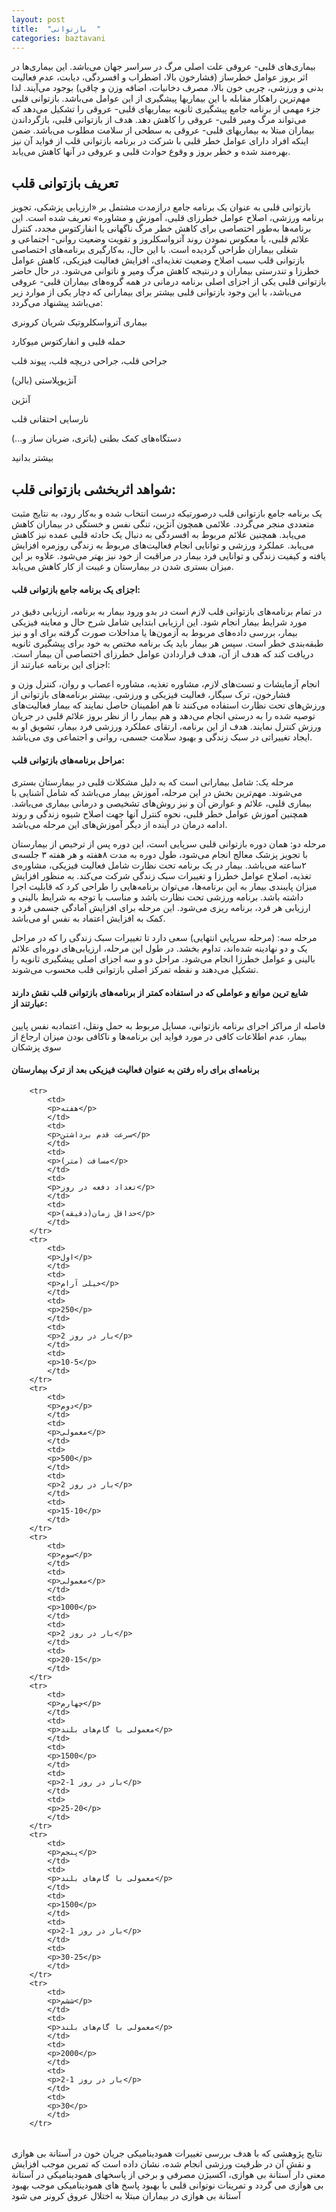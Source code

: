 ```yaml
---
layout: post
title:  "بازتوانی  "
categories: baztavani
---
```

<!-- kholase anjam shavad va tasvir ezafe shavad -->
بیماری‌های قلبی- عروقی علت اصلی مرگ در سراسر جهان می‌باشد. این بیماری‌ها در اثر بروز عوامل خطرساز (فشارخون بالا، اضطراب و افسردگی، دیابت، عدم فعالیت بدنی و ورزشی، چربی خون بالا، مصرف دخانیات، اضافه وزن و چاقی) بوجود می‌آیند. لذا مهم‌ترین راهکار مقابله با این بیماریها پیشگیری از این عوامل می‌باشد. بازتوانی قلبی جزء مهمی از برنامه جامع پیشگیری ثانویه بیماریهای قلبی- عروقی را تشکیل می‌دهد که می‌تواند مرگ ومیر قلبی- عروقی را کاهش دهد. هدف از بازتوانی قلبی، بازگرداندن بیماران مبتلا به بیماریهای قلبی- عروقی به سطحی از سلامت مطلوب می‌باشد. ضمن اینکه افراد دارای عوامل خطر قلبی با شرکت در برنامه بازتوانی قلب از فواید آن نیز بهره‌مند شده و خطر بروز و وقوع حوادث قلبی و عروقی در آنها کاهش می‌یابد.

## تعریف بازتوانی قلب

بازتوانی قلبی به عنوان یک برنامه جامع درازمدت مشتمل بر «ارزیابی پزشکی، تجویز برنامه ورزشی، اصلاح عوامل خطرزای قلبی، آموزش و مشاوره» تعریف شده است. این برنامه‌ها به‌طور اختصاصی برای کاهش خطر مرگ ناگهانی یا انفارکتوس مجدد، کنترل علائم قلبی، یا معکوس نمودن روند آترواسکلروز و تقویت وضعیت روانی- اجتماعی و شغلی بیماران طراحی گردیده است.
با این حال، به‌کارگیری برنامه‌های اختصاصی بازتوانی قلب سبب اصلاح وضعیت تغذیه‌ای، افزایش فعالیت فیزیکی، کاهش عوامل خطرزا و تندرستی بیماران و درنتیجه کاهش مرگ ومیر و ناتوانی می‌شود.
در حال حاضر بازتوانی قلبی یکی از اجزای اصلی برنامه درمانی در همه گروه‌های بیماران قلبی- عروقی می‌باشد، با این وجود بازتوانی قلبی بیشتر برای بیمارانی که دچار یکی از موارد زیر می‌باشد پیشنهاد می‌گردد:
<p>بیماری آترواسکلروتیک شریان کرونری</p>
<p>حمله قلبی و انفارکتوس میوکارد</p>
<p> جراحی قلب، جراحی دریچه قلب، پیوند قلب</p>
<p> آنژیوپلاستی (بالن)</p>
<p> آنژین</p>
<p>نارسایی احتقانی قلب</p>
<p>دستگاه‌های کمک بطنی (باتری، ضربان ساز و...)</p>

<p onclick='document.getElementById("more-1").style="display:block;";
 this.style="display:none;";'
 id="more-button"> بیشتر بدانید </p>
 
 <div id="more-1" class="more">
<h2>شواهد اثربخشی بازتوانی قلب:</h2>

<p>یک برنامه جامع بازتوانی قلب درصورتیکه درست انتخاب شده و به‌کار رود، به نتایج مثبت متعددی منجر می‌گردد. علائمی همچون آنژین، تنگی نفس و خستگی در بیماران کاهش می‌یابد. همچنین علائم مربوط به افسردگی به دنبال یک حادثه قلبی عمده نیز کاهش می‌یابد. عملکرد ورزشی و توانایی انجام فعالیت‌های مربوط به زندگی روزمره افزایش یافته و کیفیت زندگی و توانایی فرد بیمار در مراقبت از خود نیز بهتر می‌شود. علاوه بر این میزان بستری شدن در بیمارستان و غیبت از کار کاهش می‌یابد.</p>

<h4>اجزای یک برنامه جامع بازتوانی قلب:</h4>

<p>در تمام برنامه‌های بازتوانی قلب لازم است در بدو ورود بیمار به برنامه، ارزیابی دقیق در مورد شرایط بیمار انجام شود. این ارزیابی ابتدایی شامل شرح حال و معاینه فیزیکی بیمار، بررسی داده‌های مربوط به آزمون‌ها یا مداخلات صورت گرفته برای او و نیز طبقه‌بندی خطر است. سپس هر بیمار باید یک برنامه مختص به خود برای پیشگیری ثانویه دریافت کند که هدف از آن، هدف قراردادن عوامل خطرزای اختصاصی آن بیمار است. اجزای این برنامه عبارتند از: </p>

<p>انجام آزمایشات و تست‌های لازم، مشاوره تغذیه، مشاوره اعصاب و روان، کنترل وزن و فشارخون، ترک سیگار، فعالیت فیزیکی و ورزشی.
بیشتر برنامه‌های بازتوانی از ورزش‌های تحت نظارت استفاده می‌کنند تا هم اطمینان حاصل نمایند که بیمار فعالیت‌های توصیه شده را به درستی انجام می‌دهد و هم بیمار را از نظر بروز علائم قلبی در جریان ورزش کنترل نمایند. هدف از این برنامه، ارتقای عملکرد ورزشی فرد بیمار، تشویق او به ایجاد تغییراتی در سبک زندگی و بهبود سلامت جسمی، روانی و اجتماعی وی می‌باشد.<p/>

<h4>مراحل برنامه‌های بازتوانی قلب:</h4>

<p> مرحله یک: شامل بیمارانی است که به دلیل مشکلات قلبی در بیمارستان بستری می‌شوند. مهم‌ترین بخش در این مرحله، آموزش بیمار می‌باشد که شامل آشنایی با بیماری قلبی، علائم و عوارض آن و نیز روش‌های تشخیصی و درمانی بیماری می‌باشد. همچنین آموزش عوامل خطر قلبی، نحوه کنترل آنها جهت اصلاح شیوه زندگی و روند ادامه درمان در آینده از دیگر آموزش‌های این مرحله می‌باشد.</p>
<p> مرحله دو: همان دوره بازتوانی قلبی سرپایی است، این دوره پس از ترخیص از بیمارستان با تجویز پزشک معالج انجام می‌شود، طول دوره به مدت ۸هفته و هر هفته ۳ جلسه‌ی ۲ساعته می‌باشد. بیمار در یک برنامه تحت نظارت شامل فعالیت فیزیکی، مشاوره‌ی تغذیه، اصلاح عوامل خطرزا و تغییرات سبک زندگی شرکت می‌کند. به منظور افزایش میزان پایبندی بیمار به این برنامه‌ها، می‌توان برنامه‌هایی را طراحی کرد که قابلیت اجرا داشته باشد. برنامه ورزشی تحت نظارت باشد و مناسب با توجه به شرایط بالینی و ارزیابی هر فرد، برنامه ریزی می‌شود. این مرحله برای افزایش آمادگی جسمی فرد و کمک به افزایش اعتماد به نفس او می‌باشد.</p>
<p>مرحله سه: (مرحله سرپایی انتهایی) سعی دارد تا تغییرات سبک زندگی را که در مراحل یک و دو نهادینه شده‌اند، تداوم بخشد. در طول این مرحله، ارزیابی‌های دوره‌ای علائم بالینی و عوامل خطرزا انجام می‌شود. مراحل دو و سه اجزای اصلی پیشگیری ثانویه را تشکیل می‌دهند و نقطه تمرکز اصلی بازتوانی قلب محسوب می‌شوند.</p>

<h4> شایع ترین موانع و عواملی که در استفاده کمتر از برنامه‌های بازتوانی قلب نقش دارند عبارتند از:</h4>

<p>فاصله از مراکز اجرای برنامه بازتوانی، مسایل مربوط به حمل ونقل، اعتمادبه نفس پایین بیمار، عدم اطلاعات کافی در مورد فواید این برنامه‌ها و ناکافی بودن میزان ارجاع از سوی پزشکان</p>


<h4> برنامه‌ای برای راه رفتن به عنوان فعالیت فیزیکی بعد از ترک بیمارستان</h4>
<table cellpadding="7" cellspacing="0" dir="rtl" style="width:581px">

		<tr>
			<td>
			<p>هفته</p>
			</td>
			<td>
			<p>سرعت قدم برداشتن</p>
			</td>
			<td>
			<p>مسافت (متر)</p>
			</td>
			<td>
			<p>تعداد دفعه در روز</p>
			</td>
			<td>
			<p>حداقل زمان(دقیقه)</p>
			</td>
		</tr>
		<tr>
			<td>
			<p>اول</p>
			</td>
			<td>
			<p>خیلی آرام</p>
			</td>
			<td>
			<p>250</p>
			</td>
			<td>
			<p>2 بار در روز</p>
			</td>
			<td>
			<p>10-5</p>
			</td>
		</tr>
		<tr>
			<td>
			<p>دوم</p>
			</td>
			<td>
			<p>معمولی</p>
			</td>
			<td>
			<p>500</p>
			</td>
			<td>
			<p>2 بار در روز</p>
			</td>
			<td>
			<p>15-10</p>
			</td>
		</tr>
		<tr>
			<td>
			<p>سوم</p>
			</td>
			<td>
			<p>معمولی</p>
			</td>
			<td>
			<p>1000</p>
			</td>
			<td>
			<p>2 بار در روز</p>
			</td>
			<td>
			<p>20-15</p>
			</td>
		</tr>
		<tr>
			<td>
			<p>چهارم</p>
			</td>
			<td>
			<p>معمولی با گام‌های بلند</p>
			</td>
			<td>
			<p>1500</p>
			</td>
			<td>
			<p>2-1 بار در روز</p>
			</td>
			<td>
			<p>25-20</p>
			</td>
		</tr>
		<tr>
			<td>
			<p>پنجم</p>
			</td>
			<td>
			<p>معمولی با گام‌های بلند</p>
			</td>
			<td>
			<p>1500</p>
			</td>
			<td>
			<p>2-1 بار در روز</p>
			</td>
			<td>
			<p>30-25</p>
			</td>
		</tr>
		<tr>
			<td>
			<p>ششم</p>
			</td>
			<td>
			<p>معمولی با گام‌های بلند</p>
			</td>
			<td>
			<p>2000</p>
			</td>
			<td>
			<p>2-1 بار در روز</p>
			</td>
			<td>
			<p>30</p>
			</td>
		</tr>
</table>

<p>نتایج پژوهشی که با هدف بررسی تغییرات همودینامیکی جریان خون در آستانة بی هوازی و نقش آن در ظرفیت ورزشی انجام شده، نشان داده است که تمرین موجب افزایش معنی دار آستانة بی هوازی، اکسیژن مصرفی و برخی از پاسخهای همودینامیکی در آستانة بی هوازی می گردد و تمرینات نوتوانی قلبی با بهبود پاسخ های همودینامیکی موجب بهبود آستانة بی هوازی در بیماران مبتلا به اختلال عروق کرونر می شود</p>
</div>